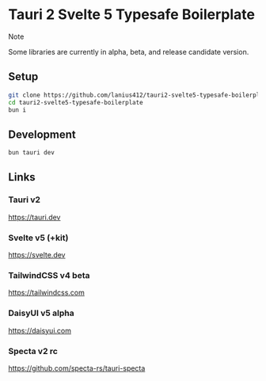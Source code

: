 # Tauri 2 Svelte 5 Typesafe Boilerplate

> [!NOTE]  
> Some libraries are currently in alpha, beta, and release candidate version.

## Setup
```bash
git clone https://github.com/lanius412/tauri2-svelte5-typesafe-boilerplate.git
cd tauri2-svelte5-typesafe-boilerplate
bun i
```

## Development
```bash
bun tauri dev
```

## Links
### Tauri v2
https://tauri.dev

### Svelte v5 (+kit)
https://svelte.dev

### TailwindCSS v4 beta
https://tailwindcss.com

### DaisyUI v5 alpha
https://daisyui.com

### Specta v2 rc
https://github.com/specta-rs/tauri-specta
